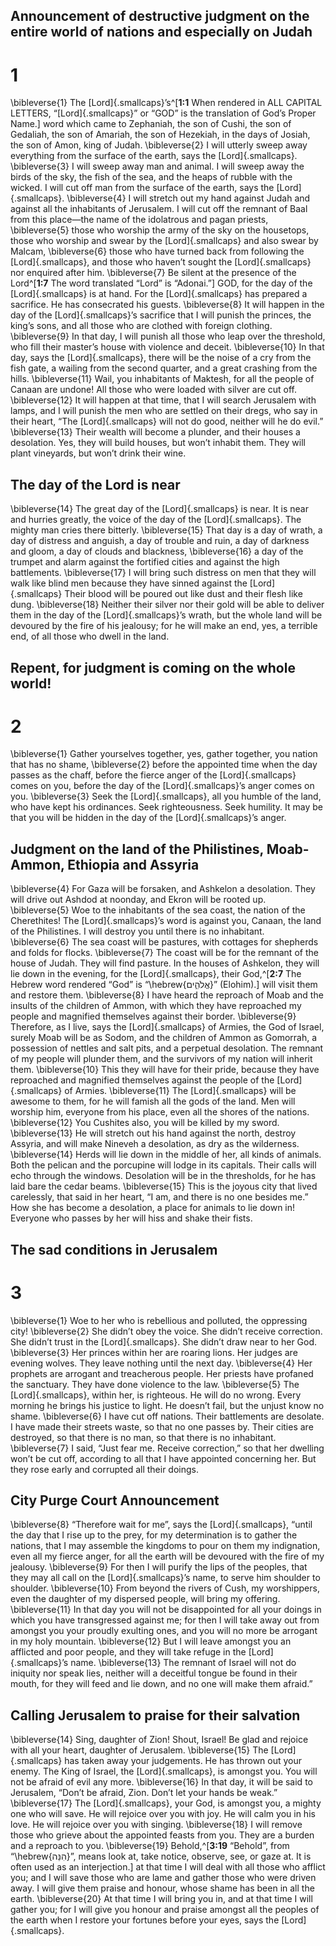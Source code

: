## Announcement of destructive judgment on the entire world of nations and especially on Judah
# 1 
\bibleverse{1} The [Lord]{.smallcaps}’s^[**1:1** When rendered in ALL CAPITAL LETTERS, “[Lord]{.smallcaps}” or “GOD” is the translation of God’s Proper Name.] word which came to Zephaniah, the son of Cushi, the son of Gedaliah, the son of Amariah, the son of Hezekiah, in the days of Josiah, the son of Amon, king of Judah. \bibleverse{2} I will utterly sweep away everything from the surface of the earth, says the [Lord]{.smallcaps}. \bibleverse{3} I will sweep away man and animal. I will sweep away the birds of the sky, the fish of the sea, and the heaps of rubble with the wicked. I will cut off man from the surface of the earth, says the [Lord]{.smallcaps}. \bibleverse{4} I will stretch out my hand against Judah and against all the inhabitants of Jerusalem. I will cut off the remnant of Baal from this place—the name of the idolatrous and pagan priests, \bibleverse{5} those who worship the army of the sky on the housetops, those who worship and swear by the [Lord]{.smallcaps} and also swear by Malcam, \bibleverse{6} those who have turned back from following the [Lord]{.smallcaps}, and those who haven’t sought the [Lord]{.smallcaps} nor enquired after him. \bibleverse{7} Be silent at the presence of the Lord^[**1:7** The word translated “Lord” is “Adonai.”] GOD, for the day of the [Lord]{.smallcaps} is at hand. For the [Lord]{.smallcaps} has prepared a sacrifice. He has consecrated his guests. \bibleverse{8} It will happen in the day of the [Lord]{.smallcaps}’s sacrifice that I will punish the princes, the king’s sons, and all those who are clothed with foreign clothing. \bibleverse{9} In that day, I will punish all those who leap over the threshold, who fill their master’s house with violence and deceit. \bibleverse{10} In that day, says the [Lord]{.smallcaps}, there will be the noise of a cry from the fish gate, a wailing from the second quarter, and a great crashing from the hills. \bibleverse{11} Wail, you inhabitants of Maktesh, for all the people of Canaan are undone! All those who were loaded with silver are cut off. \bibleverse{12} It will happen at that time, that I will search Jerusalem with lamps, and I will punish the men who are settled on their dregs, who say in their heart, “The [Lord]{.smallcaps} will not do good, neither will he do evil.” \bibleverse{13} Their wealth will become a plunder, and their houses a desolation. Yes, they will build houses, but won’t inhabit them. They will plant vineyards, but won’t drink their wine.

## The day of the Lord is near
\bibleverse{14} The great day of the [Lord]{.smallcaps} is near. It is near and hurries greatly, the voice of the day of the [Lord]{.smallcaps}. The mighty man cries there bitterly. \bibleverse{15} That day is a day of wrath, a day of distress and anguish, a day of trouble and ruin, a day of darkness and gloom, a day of clouds and blackness, \bibleverse{16} a day of the trumpet and alarm against the fortified cities and against the high battlements. \bibleverse{17} I will bring such distress on men that they will walk like blind men because they have sinned against the [Lord]{.smallcaps} Their blood will be poured out like dust and their flesh like dung. \bibleverse{18} Neither their silver nor their gold will be able to deliver them in the day of the [Lord]{.smallcaps}’s wrath, but the whole land will be devoured by the fire of his jealousy; for he will make an end, yes, a terrible end, of all those who dwell in the land. 

## Repent, for judgment is coming on the whole world!
# 2 
\bibleverse{1} Gather yourselves together, yes, gather together, you nation that has no shame, \bibleverse{2} before the appointed time when the day passes as the chaff, before the fierce anger of the [Lord]{.smallcaps} comes on you, before the day of the [Lord]{.smallcaps}’s anger comes on you. \bibleverse{3} Seek the [Lord]{.smallcaps}, all you humble of the land, who have kept his ordinances. Seek righteousness. Seek humility. It may be that you will be hidden in the day of the [Lord]{.smallcaps}’s anger.

## Judgment on the land of the Philistines, Moab-Ammon, Ethiopia and Assyria
\bibleverse{4} For Gaza will be forsaken, and Ashkelon a desolation. They will drive out Ashdod at noonday, and Ekron will be rooted up. \bibleverse{5} Woe to the inhabitants of the sea coast, the nation of the Cherethites! The [Lord]{.smallcaps}’s word is against you, Canaan, the land of the Philistines. I will destroy you until there is no inhabitant. \bibleverse{6} The sea coast will be pastures, with cottages for shepherds and folds for flocks. \bibleverse{7} The coast will be for the remnant of the house of Judah. They will find pasture. In the houses of Ashkelon, they will lie down in the evening, for the [Lord]{.smallcaps}, their God,^[**2:7** The Hebrew word rendered “God” is “\hebrew{אֱלֹהִ֑ים}” (Elohim).] will visit them and restore them. \bibleverse{8} I have heard the reproach of Moab and the insults of the children of Ammon, with which they have reproached my people and magnified themselves against their border. \bibleverse{9} Therefore, as I live, says the [Lord]{.smallcaps} of Armies, the God of Israel, surely Moab will be as Sodom, and the children of Ammon as Gomorrah, a possession of nettles and salt pits, and a perpetual desolation. The remnant of my people will plunder them, and the survivors of my nation will inherit them. \bibleverse{10} This they will have for their pride, because they have reproached and magnified themselves against the people of the [Lord]{.smallcaps} of Armies. \bibleverse{11} The [Lord]{.smallcaps} will be awesome to them, for he will famish all the gods of the land. Men will worship him, everyone from his place, even all the shores of the nations. \bibleverse{12} You Cushites also, you will be killed by my sword. \bibleverse{13} He will stretch out his hand against the north, destroy Assyria, and will make Nineveh a desolation, as dry as the wilderness. \bibleverse{14} Herds will lie down in the middle of her, all kinds of animals. Both the pelican and the porcupine will lodge in its capitals. Their calls will echo through the windows. Desolation will be in the thresholds, for he has laid bare the cedar beams. \bibleverse{15} This is the joyous city that lived carelessly, that said in her heart, “I am, and there is no one besides me.” How she has become a desolation, a place for animals to lie down in! Everyone who passes by her will hiss and shake their fists. 

## The sad conditions in Jerusalem
# 3 
\bibleverse{1} Woe to her who is rebellious and polluted, the oppressing city! \bibleverse{2} She didn’t obey the voice. She didn’t receive correction. She didn’t trust in the [Lord]{.smallcaps}. She didn’t draw near to her God. \bibleverse{3} Her princes within her are roaring lions. Her judges are evening wolves. They leave nothing until the next day. \bibleverse{4} Her prophets are arrogant and treacherous people. Her priests have profaned the sanctuary. They have done violence to the law. \bibleverse{5} The [Lord]{.smallcaps}, within her, is righteous. He will do no wrong. Every morning he brings his justice to light. He doesn’t fail, but the unjust know no shame. \bibleverse{6} I have cut off nations. Their battlements are desolate. I have made their streets waste, so that no one passes by. Their cities are destroyed, so that there is no man, so that there is no inhabitant. \bibleverse{7} I said, “Just fear me. Receive correction,” so that her dwelling won’t be cut off, according to all that I have appointed concerning her. But they rose early and corrupted all their doings.

## City Purge Court Announcement
\bibleverse{8} “Therefore wait for me”, says the [Lord]{.smallcaps}, “until the day that I rise up to the prey, for my determination is to gather the nations, that I may assemble the kingdoms to pour on them my indignation, even all my fierce anger, for all the earth will be devoured with the fire of my jealousy. \bibleverse{9} For then I will purify the lips of the peoples, that they may all call on the [Lord]{.smallcaps}’s name, to serve him shoulder to shoulder. \bibleverse{10} From beyond the rivers of Cush, my worshippers, even the daughter of my dispersed people, will bring my offering. \bibleverse{11} In that day you will not be disappointed for all your doings in which you have transgressed against me; for then I will take away out from amongst you your proudly exulting ones, and you will no more be arrogant in my holy mountain. \bibleverse{12} But I will leave amongst you an afflicted and poor people, and they will take refuge in the [Lord]{.smallcaps}’s name. \bibleverse{13} The remnant of Israel will not do iniquity nor speak lies, neither will a deceitful tongue be found in their mouth, for they will feed and lie down, and no one will make them afraid.”

## Calling Jerusalem to praise for their salvation
\bibleverse{14} Sing, daughter of Zion! Shout, Israel! Be glad and rejoice with all your heart, daughter of Jerusalem. \bibleverse{15} The [Lord]{.smallcaps} has taken away your judgements. He has thrown out your enemy. The King of Israel, the [Lord]{.smallcaps}, is amongst you. You will not be afraid of evil any more. \bibleverse{16} In that day, it will be said to Jerusalem, “Don’t be afraid, Zion. Don’t let your hands be weak.” \bibleverse{17} The [Lord]{.smallcaps}, your God, is amongst you, a mighty one who will save. He will rejoice over you with joy. He will calm you in his love. He will rejoice over you with singing. \bibleverse{18} I will remove those who grieve about the appointed feasts from you. They are a burden and a reproach to you. \bibleverse{19} Behold,^[**3:19** “Behold”, from “\hebrew{הִנֵּה}”, means look at, take notice, observe, see, or gaze at. It is often used as an interjection.] at that time I will deal with all those who afflict you; and I will save those who are lame and gather those who were driven away. I will give them praise and honour, whose shame has been in all the earth. \bibleverse{20} At that time I will bring you in, and at that time I will gather you; for I will give you honour and praise amongst all the peoples of the earth when I restore your fortunes before your eyes, says the [Lord]{.smallcaps}. 
